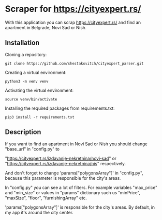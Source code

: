 # Scraper for https://cityexpert.rs/
With this application you can scrap https://cityexpert.rs/ and find an apartment in Belgrade, Novi Sad or Nish.

## Installation

Cloning a repository:

```git clone https://github.com/shestakovitch/cityexpert_parser.git```

Creating a virtual environment:

```python3 -m venv venv```


Activating the virtual environment:

```source venv/bin/activate```

Installing the required packages from requirements.txt﻿:

```pip3 install -r requirements.txt```

## Description

If you want to find an apartment in Novi Sad or Nish you should change "base_url" in "config.py" to

"https://cityexpert.rs/izdavanje-nekretnina/novi-sad" or "https://cityexpert.rs/izdavanje-nekretnina/nis" respectively.

And don't forget to change 'params["polygonsArray"]' in "config.py", because this parameter is responsible for the city's areas.

In "config.py" you can see a lot of filters. For example variables "max_price" and "min_size" or values in "params" dictionary such us "minPrice", "maxSize", "floor", "furnishingArray" etc.

'params["polygonsArray"]' is responsible for the city's areas. By default, in my app it's around the city center.
